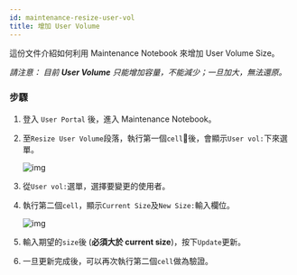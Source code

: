 ```yaml
---
id: maintenance-resize-user-vol
title: 增加 User Volume
---
```


這份文件介紹如何利用 Maintenance Notebook 來增加 User Volume Size。

*請注意： 目前 **User Volume** 只能增加容量，不能減少；一旦加大，無法還原。*

### 步驟

1. 登入 `User Portal` 後，進入 Maintenance Notebook。

2. 至`Resize User Volume`段落，執行第一個`cell`後，會顯示`User vol:`下來選單。

    ![img](assets/dropdown_user_list.png)

3. 從`User vol:`選單，選擇要變更的使用者。

4. 執行第二個`cell`，顯示`Current Size`及`New Size:`輸入欄位。

    ![img](assets/enlarge_user_vol.png)

5. 輸入期望的`size`後 (**必須大於 current size**)，按下`Update`更新。

6. 一旦更新完成後，可以再次執行第二個`cell`做為驗證。
